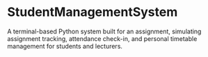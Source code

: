 # StudentManagementSystem
A terminal-based Python system built for an assignment, simulating assignment tracking, attendance check-in, and personal timetable management for students and lecturers.
